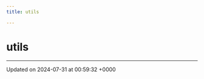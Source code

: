```yaml
---
title: utils

---
```


# utils








-------------------------------

Updated on 2024-07-31 at 00:59:32 +0000